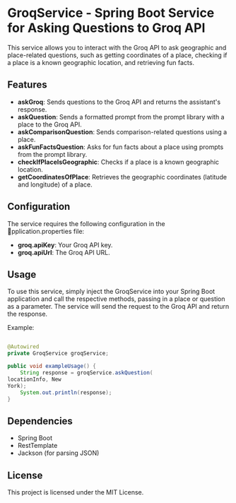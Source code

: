 # GroqService - Spring Boot Service for Asking Questions to Groq API

This service allows you to interact with the Groq API to ask geographic and place-related questions, such as getting coordinates of a place, checking if a place is a known geographic location, and retrieving fun facts.

## Features
- **askGroq**: Sends questions to the Groq API and returns the assistant's response.
- **askQuestion**: Sends a formatted prompt from the prompt library with a place to the Groq API.
- **askComparisonQuestion**: Sends comparison-related questions using a place.
- **askFunFactsQuestion**: Asks for fun facts about a place using prompts from the prompt library.
- **checkIfPlaceIsGeographic**: Checks if a place is a known geographic location.
- **getCoordinatesOfPlace**: Retrieves the geographic coordinates (latitude and longitude) of a place.

## Configuration
The service requires the following configuration in the pplication.properties file:
- **groq.apiKey**: Your Groq API key.
- **groq.apiUrl**: The Groq API URL.

## Usage
To use this service, simply inject the GroqService into your Spring Boot application and call the respective methods, passing in a place or question as a parameter. The service will send the request to the Groq API and return the response.

Example:

```java

@Autowired
private GroqService groqService;

public void exampleUsage() {
    String response = groqService.askQuestion(
locationInfo, New
York);
    System.out.println(response);
}
```

## Dependencies
- Spring Boot
- RestTemplate
- Jackson (for parsing JSON)

## License
This project is licensed under the MIT License.


